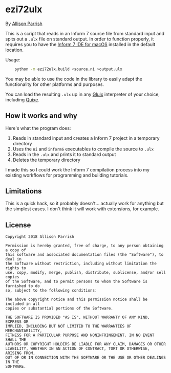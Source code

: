 # ezi72ulx

By [Allison Parrish](http://www.decontextualize.com/)

This is a script that reads in an Inform 7 source file from standard input and
spits out a `.ulx` file on standard output. In order to function properly, it
requires you to have the [Inform 7 IDE for macOS](http://inform7.com/download/)
installed in the default location.

Usage:

```bash
    python -m ezi72ulx.build <source.ni >output.ulx
```

You may be able to use the code in the library to easily adapt the
functionality for other platforms and purposes.

You can load the resulting `.ulx` up in any
[Glulx](https://www.eblong.com/zarf/glulx/) interpreter of your choice,
including [Quixe](https://github.com/erkyrath/quixe/).

## How it works and why

Here's what the program does:

1. Reads in standard input and creates a Inform 7 project in a temporary directory
2. Uses the `ni` and `inform6` executables to compile the source to `.ulx`
3. Reads in the `.ulx` and prints it to standard output
4. Deletes the temporary directory

I made this so I could work the Inform 7 compilation process into my existing
workflows for programming and building tutorials.

## Limitations

This is a quick hack, so it probably doesn't... actually work for anything but
the simplest cases. I don't think it will work with extensions, for example.

## License

    Copyright 2018 Allison Parrish

    Permission is hereby granted, free of charge, to any person obtaining a copy of
    this software and associated documentation files (the "Software"), to deal in
    the Software without restriction, including without limitation the rights to
    use, copy, modify, merge, publish, distribute, sublicense, and/or sell copies
    of the Software, and to permit persons to whom the Software is furnished to do
    so, subject to the following conditions:

    The above copyright notice and this permission notice shall be included in all
    copies or substantial portions of the Software.

    THE SOFTWARE IS PROVIDED "AS IS", WITHOUT WARRANTY OF ANY KIND, EXPRESS OR
    IMPLIED, INCLUDING BUT NOT LIMITED TO THE WARRANTIES OF MERCHANTABILITY,
    FITNESS FOR A PARTICULAR PURPOSE AND NONINFRINGEMENT. IN NO EVENT SHALL THE
    AUTHORS OR COPYRIGHT HOLDERS BE LIABLE FOR ANY CLAIM, DAMAGES OR OTHER
    LIABILITY, WHETHER IN AN ACTION OF CONTRACT, TORT OR OTHERWISE, ARISING FROM,
    OUT OF OR IN CONNECTION WITH THE SOFTWARE OR THE USE OR OTHER DEALINGS IN THE
    SOFTWARE.

